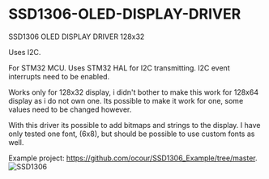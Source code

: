 # SSD1306-OLED-DISPLAY-DRIVER
SSD1306 OLED DISPLAY DRIVER 128x32

Uses I2C.

For STM32 MCU.
Uses STM32 HAL for I2C transmitting.
I2C event interrupts need to be enabled.

Works only for 128x32 display, i didn't bother to make this work for 128x64 display as i do not own one.
Its possible to make it work for one, some values need to be changed however.

With this driver its possible to add bitmaps and strings to the display.
I have only tested one font, (6x8), but should be possible to use custom fonts as well.

Example project: https://github.com/ocour/SSD1306_Example/tree/master.
![SSD1306](https://user-images.githubusercontent.com/112856256/219875575-73381443-6cce-406e-a0ac-b424743129c3.jpg)
